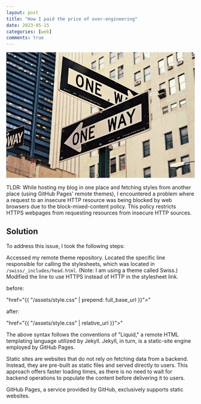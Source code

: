 ```yaml
---
layout: post
title: "How I paid the price of over-engineering"
date: 2023-05-15
categories: [web]
comments: true
---
```


<img src="/assets/0__eNSXLy3p1aCNWJh9.jpg" alt="street signs"/>

TLDR: While hosting my blog in one place and fetching styles from another place (using GitHub Pages' remote themes), I encountered a problem where a request to an insecure HTTP resource was being blocked by web browsers due to the block-mixed-content policy. This policy restricts HTTPS webpages from requesting resources from insecure HTTP sources.

## Solution

To address this issue, I took the following steps:

Accessed my remote theme repository.
Located the specific line responsible for calling the stylesheets, which was located in `/swiss/_includes/head.html`. (Note: I am using a theme called Swiss.)
Modified the line to use HTTPS instead of HTTP in the stylesheet link.

before:

"href="{{ "/assets/style.css" | prepend: full_base_url }}">"

after:

"href="{{ "/assets/style.css" | relative_url }}">"

The above syntax follows the conventions of "Liquid," a remote HTML templating language utilized by Jekyll. Jekyll, in turn, is a static-site engine employed by GitHub Pages.

Static sites are websites that do not rely on fetching data from a backend. Instead, they are pre-built as static files and served directly to users. This approach offers faster loading times, as there is no need to wait for backend operations to populate the content before delivering it to users.

GitHub Pages, a service provided by GitHub, exclusively supports static websites.
